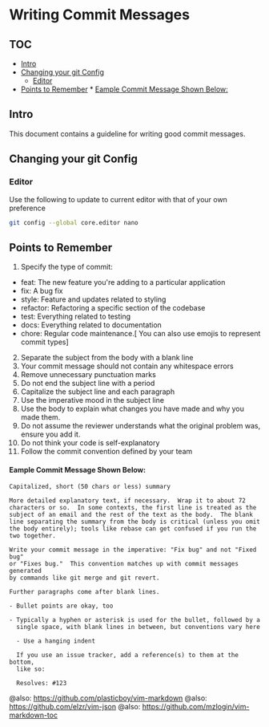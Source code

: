 # Writing Commit Messages

## TOC
<!-- vim-markdown-toc GFM -->

* [Intro](#intro)
* [Changing your git Config](#changing-your-git-config)
    * [Editor](#editor)
* [Points to Remember](#points-to-remember)
        * [Eample Commit Message Shown Below:](#eample-commit-message-shown-below)

<!-- vim-markdown-toc -->

## Intro
This document contains a guideline for writing good commit messages.

## Changing your git Config

### Editor

Use the following to update to current editor with that of your own preference

```bash
git config --global core.editor nano
```

## Points to Remember

1.  Specify the type of commit:
  - feat: The new feature you're adding to a particular application
  - fix: A bug fix
  - style: Feature and updates related to styling
  - refactor: Refactoring a specific section of the codebase
  - test: Everything related to testing
  - docs: Everything related to documentation
  - chore: Regular code maintenance.[ You can also use emojis to represent commit types]
2.  Separate the subject from the body with a blank line
3.  Your commit message should not contain any whitespace errors
4.  Remove unnecessary punctuation marks
5.  Do not end the subject line with a period
6.  Capitalize the subject line and each paragraph
7.  Use the imperative mood in the subject line
8.  Use the body to explain what changes you have made and why you made them.
9.  Do not assume the reviewer understands what the original problem was, ensure you add it.
10. Do not think your code is self-explanatory
11. Follow the commit convention defined by your team

#### Eample Commit Message Shown Below:

```viml
Capitalized, short (50 chars or less) summary

More detailed explanatory text, if necessary.  Wrap it to about 72
characters or so.  In some contexts, the first line is treated as the
subject of an email and the rest of the text as the body.  The blank
line separating the summary from the body is critical (unless you omit
the body entirely); tools like rebase can get confused if you run the
two together.

Write your commit message in the imperative: "Fix bug" and not "Fixed bug"
or "Fixes bug."  This convention matches up with commit messages generated
by commands like git merge and git revert.

Further paragraphs come after blank lines.

- Bullet points are okay, too

- Typically a hyphen or asterisk is used for the bullet, followed by a
  single space, with blank lines in between, but conventions vary here

  - Use a hanging indent

  If you use an issue tracker, add a reference(s) to them at the bottom,
  like so:

  Resolves: #123
```

@also: https://github.com/plasticboy/vim-markdown
@also: https://github.com/elzr/vim-json
@also: https://github.com/mzlogin/vim-markdown-toc
